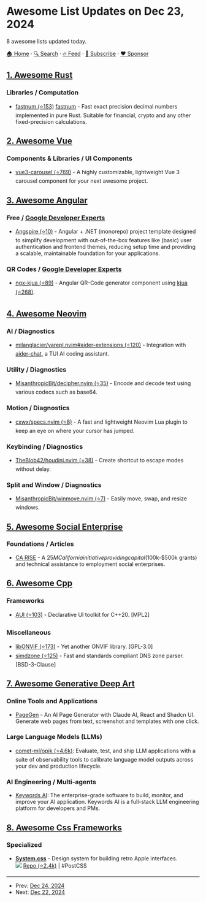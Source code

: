 # Awesome List Updates on Dec 23, 2024

8 awesome lists updated today.

[🏠 Home](/README.md) · [🔍 Search](https://www.trackawesomelist.com/search/) · [🔥 Feed](https://www.trackawesomelist.com/rss.xml) · [📮 Subscribe](https://trackawesomelist.us17.list-manage.com/subscribe?u=d2f0117aa829c83a63ec63c2f&id=36a103854c) · [❤️  Sponsor](https://github.com/sponsors/theowenyoung)



## [1. Awesome Rust](/content/rust-unofficial/awesome-rust/README.md)

### Libraries / Computation

*   [fastnum (⭐153)](https://github.com/neogenie/fastnum) [fastnum](https://crates.io/crates/fastnum) - Fast exact precision decimal numbers implemented in pure Rust. Suitable for financial, crypto and any other fixed-precision calculations.

## [2. Awesome Vue](/content/vuejs/awesome-vue/README.md)

### Components & Libraries / UI Components

*   [vue3-carousel (⭐769)](https://github.com/ismail9k/vue3-carousel) - A highly customizable, lightweight Vue 3 carousel component for your next awesome project.

## [3. Awesome Angular](/content/PatrickJS/awesome-angular/README.md)

### Free / [Google Developer Experts](https://developers.google.com/experts/all/technology/web-technologies)

*   [Angspire (⭐10)](https://github.com/tbarracha/Angspire) - Angular + .NET (monorepo) project template designed to simplify development with out-of-the-box features like (basic) user authentication and frontend themes, reducing setup time and providing a scalable, maintainable foundation for your applications.

### QR Codes / [Google Developer Experts](https://developers.google.com/experts/all/technology/web-technologies)

*   [ngx-kjua (⭐89)](https://github.com/werthdavid/ngx-kjua) - Angular QR-Code generator component using [kjua (⭐268)](https://github.com/lrsjng/kjua).

## [4. Awesome Neovim](/content/rockerBOO/awesome-neovim/README.md)

### AI / Diagnostics

*   [milanglacier/yarepl.nvim#aider-extensions (⭐120)](https://github.com/milanglacier/yarepl.nvim/blob/main/extensions/README.md) - Integration with [aider-chat](https://aider.chat), a TUI AI coding assistant.

### Utility / Diagnostics

*   [MisanthropicBit/decipher.nvim (⭐35)](https://github.com/MisanthropicBit/decipher.nvim) - Encode and decode text using various codecs such as base64.

### Motion / Diagnostics

*   [cxwx/specs.nvim (⭐8)](https://github.com/cxwx/specs.nvim) - A fast and lightweight Neovim Lua plugin to keep an eye on where your cursor has jumped.

### Keybinding / Diagnostics

*   [TheBlob42/houdini.nvim (⭐38)](https://github.com/TheBlob42/houdini.nvim) - Create shortcut to escape modes without delay.

### Split and Window / Diagnostics

*   [MisanthropicBit/winmove.nvim (⭐7)](https://github.com/MisanthropicBit/winmove.nvim) - Easily move, swap, and resize windows.

## [5. Awesome Social Enterprise](/content/RayBB/awesome-social-enterprise/README.md)

### Foundations / Articles

*   [CA RISE](https://redf.org/ca-rise/) - A $25M California initiative providing capital ($100k-$500k grants) and technical assistance to employment social enterprises.

## [6. Awesome Cpp](/content/fffaraz/awesome-cpp/README.md)

### Frameworks

*   [AUI (⭐103)](https://github.com/aui-framework/aui) - Declarative UI toolkit for C++20. \[MPL2]

### Miscellaneous

*   [libONVIF (⭐173)](https://github.com/Privatehive/libONVIF) - Yet another ONVIF library. \[GPL-3.0]
*   [simdzone (⭐125)](https://github.com/NLnetLabs/simdzone) - Fast and standards compliant DNS zone parser. \[BSD-3-Clause]

## [7. Awesome Generative Deep Art](/content/filipecalegario/awesome-generative-deep-art/README.md)

### Online Tools and Applications

*   [PageGen](https://pagegen.ai) - An AI Page Generator with Claude AI, React and Shadcn UI. Generate web pages from text, screenshot and templates with one click.

### Large Language Models (LLMs)

*   [comet-ml/opik (⭐4.6k)](https://github.com/comet-ml/opik): Evaluate, test, and ship LLM applications with a suite of observability tools to calibrate language model outputs across your dev and production lifecycle.

### AI Engineering / Multi-agents

*   [Keywords AI](https://www.keywordsai.co/): The enterprise-grade software to build, monitor, and improve your AI application. Keywords AI is a full-stack LLM engineering platform for developers and PMs.

## [8. Awesome Css Frameworks](/content/troxler/awesome-css-frameworks/README.md)

### Specialized

*   [**System.css**](https://sakofchit.github.io/system.css/) - Design system for building retro Apple interfaces.\
    ![](https://img.shields.io/github/stars/sakofchit/system.css.svg?style=social\&label=Star)
    [Repo (⭐2.4k)](https://github.com/sakofchit/system.css)
    \| #PostCSS

---

- Prev: [Dec 24, 2024](/content/2024/12/24/README.md)
- Next: [Dec 22, 2024](/content/2024/12/22/README.md)